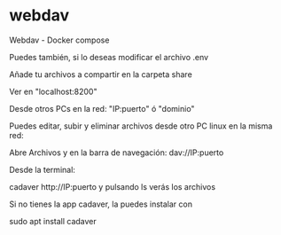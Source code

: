 # webdav
Webdav - Docker compose

Puedes también, si lo deseas modificar el archivo .env

Añade tu archivos a compartir en la carpeta share

Ver en "localhost:8200" 

Desde otros PCs en la red: "IP:puerto" ó "dominio"

Puedes editar, subir y eliminar archivos desde otro PC linux en la misma red:

Abre Archivos y en la barra de navegación: dav://IP:puerto 

Desde la terminal:

cadaver http://IP:puerto y pulsando ls verás los archivos

Si no tienes la app cadaver, la puedes instalar con 

sudo apt install cadaver



